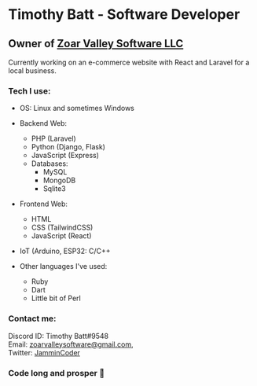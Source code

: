 # Timothy Batt - Software Developer
## Owner of [Zoar Valley Software LLC](https://github.com/zvsoftware)  

Currently working on an e-commerce website with React and Laravel for a local business.  

### Tech I use:
- OS: Linux and sometimes Windows
  
- Backend Web:
  - PHP (Laravel)
  - Python (Django, Flask)
  - JavaScript (Express)
  - Databases:
    - MySQL
    - MongoDB  
    - Sqlite3   
  
- Frontend Web:
  - HTML  
  - CSS (TailwindCSS)  
  - JavaScript (React)  

- IoT (Arduino, ESP32: 
   C/C++

- Other languages I've used:
  - Ruby
  - Dart
  - Little bit of Perl

### Contact me:  
  Discord ID: Timothy Batt#9548   
  Email: [zoarvalleysoftware@gmail.com](mailto:zoarvalleysoftware@gmail.com),  
  Twitter: [JamminCoder](https://twitter.com/JamminCoder)  
  
### Code long and prosper 🖖

